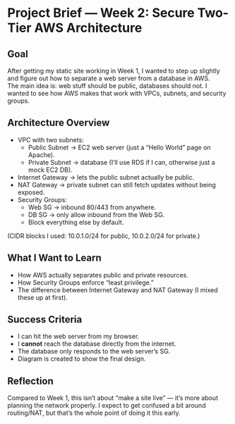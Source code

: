 # Project Brief — Week 2: Secure Two-Tier AWS Architecture

## Goal
After getting my static site working in Week 1, I wanted to step up slightly and figure out how to separate a web server from a database in AWS.  
The main idea is: web stuff should be public, databases should not. I wanted to see how AWS makes that work with VPCs, subnets, and security groups.

## Architecture Overview
- VPC with two subnets:
  - Public Subnet → EC2 web server (just a “Hello World” page on Apache).  
  - Private Subnet → database (I’ll use RDS if I can, otherwise just a mock EC2 DB).  
- Internet Gateway → lets the public subnet actually be public.  
- NAT Gateway → private subnet can still fetch updates without being exposed.  
- Security Groups:  
  - Web SG → inbound 80/443 from anywhere.  
  - DB SG → only allow inbound from the Web SG.  
  - Block everything else by default.  

(CIDR blocks I used: 10.0.1.0/24 for public, 10.0.2.0/24 for private.)

## What I Want to Learn
- How AWS actually separates public and private resources.  
- How Security Groups enforce “least privilege.”  
- The difference between Internet Gateway and NAT Gateway (I mixed these up at first).  

## Success Criteria
- I can hit the web server from my browser.  
- I **cannot** reach the database directly from the internet.  
- The database only responds to the web server’s SG.  
- Diagram is created to show the final design.  

## Reflection
Compared to Week 1, this isn’t about “make a site live” — it’s more about planning the network properly. I expect to get confused a bit around routing/NAT, but that’s the whole point of doing it this early.  
